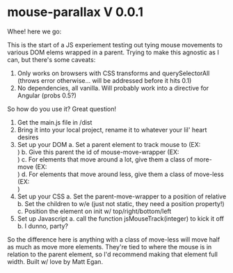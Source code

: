 # mouse-parallax V 0.0.1
Whee! here we go:

This is the start of a JS experiement testing out tying mouse movements to various DOM elems wrapped in a parent. Trying to make this agnostic as I can, but there's some caveats:

1. Only works on browsers with CSS transforms and querySelectorAll (throws error otherwise... will be addressed before it hits 0.1)
2. No dependencies, all vanilla. Will probably work into a directive for Angular (probs 0.5?)

So how do you use it? Great question!

1. Get the main.js file in /dist
2. Bring it into your local project, rename it to whatever your lil' heart desires
3. Set up your DOM
	a. Set a parent element to track mouse to (EX: <div>)
	b. Give this parent the id of mouse-move-wrapper (EX: <div id="mouse-move-wrapper">)
	c. For elements that move around a lot, give them a class of more-move (EX: <div class="move-more">)
	d. For elements that move around less, give them a class of move-less (EX: <div class="move-less">)
4. Set up your CSS
	a. Set the parent-move-wrapper to a position of relative
	b. Set the children to w/e (just not static, they need a position property!)
	c. Position the element on init w/ top/right/bottom/left
5. Set up Javascript
	a. call the function jsMouseTrack(integer) to kick it off
	b. I dunno, party?

So the difference here is anything with a class of move-less will move half as much as move more elements. They're tied to where the mouse is in relation to the parent element, so I'd recommend making that element full width. Built w/ love by Matt Egan.
